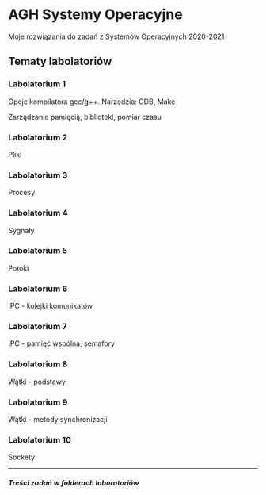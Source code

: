 # AGH Systemy Operacyjne
Moje rozwiązania do zadań z Systemów Operacyjnych 2020-2021

## Tematy labolatoriów

### Labolatorium 1

Opcje kompilatora gcc/g++. Narzędzia: GDB, Make

Zarządzanie pamięcią, biblioteki, pomiar czasu

### Labolatorium 2

Pliki

### Labolatorium 3

Procesy

### Labolatorium 4

Sygnały

### Labolatorium 5

Potoki

### Labolatorium 6

IPC - kolejki komunikatów

### Labolatorium 7

IPC - pamięć wspólna, semafory

### Labolatorium 8

Wątki - podstawy

### Labolatorium 9

Wątki - metody synchronizacji

### Labolatorium 10

Sockety


<hr/>

##### Treści zadań w folderach laboratoriów

